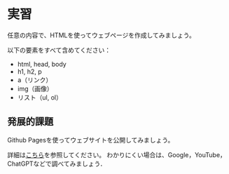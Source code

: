 # 実習

任意の内容で、HTMLを使ってウェブページを作成してみましょう。

以下の要素をすべて含めてください：

- html, head, body
- h1, h2, p
- a（リンク）
- img（画像）
- リスト（ul, ol）

## 発展的課題

Github Pagesを使ってウェブサイトを公開してみましょう。

詳細は[こちら](https://docs.github.com/ja/pages/quickstart)を参照してください。
わかりにくい場合は、Google，YouTube，ChatGPTなどで調べてみましょう．